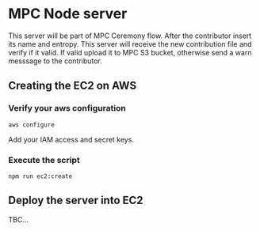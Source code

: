 # MPC Node server

This server will be part of MPC Ceremony flow. After the contributor insert its name and entropy.
This server will receive the new contribution file and verify if it valid. If valid upload it to MPC
S3 bucket, otherwise send a warn messsage to the contributor.

## Creating the EC2 on AWS

### Verify your aws configuration

```
aws configure
```

Add your IAM access and secret keys.

### Execute the script

```
npm run ec2:create
```

## Deploy the server into EC2

TBC...
